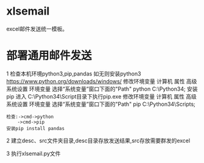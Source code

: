 # xlsemail

excel邮件发送统一模板。

# 部署通用邮件发送


 1 检查本机环境python3,pip,pandas
    如无则安装python3 https://www.python.org/downloads/windows/
    修改环境变量
        计算机 属性 高级系统设置 环境变量 选择“系统变量”窗口下面的"Path"
        python  C:\Python34;
    安装pip
        进入 C:\Python34\Script目录下执行pip.exe
    修改环境变量
        计算机 属性 高级系统设置 环境变量 选择“系统变量”窗口下面的"Path"
        pip     C:\Python34\Scripts;

    检查:->cmd->python
        ->cmd->pip
    安装pip install pandas


2 建立desc、src文件夹目录,desc目录存放发送结果,src存放需要群发的excel

3 执行xlsemail.py文件


